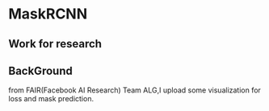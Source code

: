# MaskRCNN
Work for research
---
BackGround
---
from FAIR(Facebook AI Research) Team ALG,I upload some visualization for loss and mask prediction.
